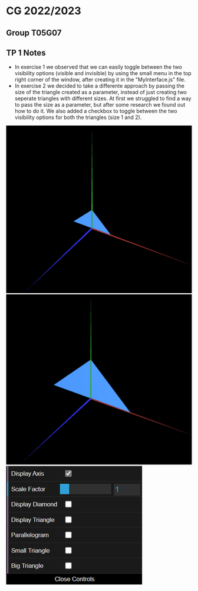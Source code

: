 # CG 2022/2023

## Group T05G07

## TP 1 Notes

- In exercise 1 we observed that we can easily toggle between the two visibility options (visible and invisible) by using the small menu in the top right corner of the window, after creating it in the "MyInterface.js" file.
- In exercise 2 we decided to take a differente approach by passing the size of the triangle created as a parameter, instead of just creating two seperate triangles with different sizes. At first we struggled to find a way to pass the size as a parameter, but after some research we found out how to do it. We also added a checkbox to toggle between the two visibility options for both the triangles (size 1 and 2).

![Screenshot 1](screenshots/CG-t05g07-tp1-2a.png)
![Screenshot 2](screenshots/CG-t05g07-tp1-2b.png)
![Screenshot 3](screenshots/CG-t05g07-tp1-2c.png)
